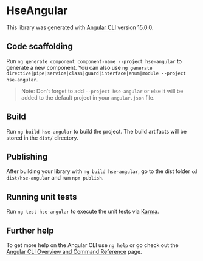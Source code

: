 # HseAngular

This library was generated with [Angular CLI](https://github.com/angular/angular-cli) version 15.0.0.

## Code scaffolding

Run `ng generate component component-name --project hse-angular` to generate a new component. You can also use `ng generate directive|pipe|service|class|guard|interface|enum|module --project hse-angular`.
> Note: Don't forget to add `--project hse-angular` or else it will be added to the default project in your `angular.json` file. 

## Build

Run `ng build hse-angular` to build the project. The build artifacts will be stored in the `dist/` directory.

## Publishing

After building your library with `ng build hse-angular`, go to the dist folder `cd dist/hse-angular` and run `npm publish`.

## Running unit tests

Run `ng test hse-angular` to execute the unit tests via [Karma](https://karma-runner.github.io).

## Further help

To get more help on the Angular CLI use `ng help` or go check out the [Angular CLI Overview and Command Reference](https://angular.io/cli) page.

